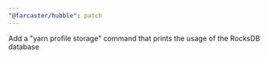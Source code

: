 ```yaml
---
"@farcaster/hubble": patch
---
```


Add a "yarn profile storage" command that prints the usage of the RocksDB database

